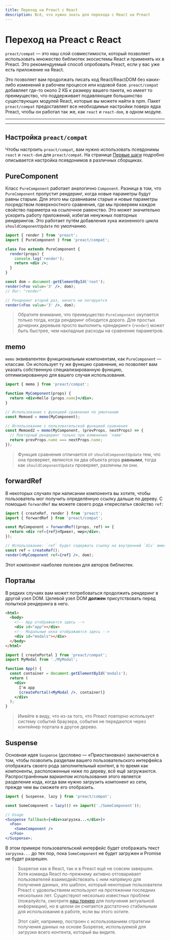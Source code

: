 ```yaml
---
title: Переход на Preact с React
description: Всё, что нужно знать для перехода с React на Preact
---
```


# Переход на Preact с React

`preact/compat` — это наш слой совместимости, который позволяет использовать множество библиотек экосистемы React и применять их в Preact. Это рекомендуемый способ опробовать Preact, если у вас уже есть приложение на React.

Это позволяет вам продолжать писать код React/ReactDOM без каких-либо изменений в рабочем процессе или кодовой базе. `preact/compat` добавляет где-то около 2 КБ к размеру вашего пакета, но имеет то преимущество, что поддерживает подавляющее большинство существующих модулей React, которые вы можете найти в npm. Пакет `preact/compat` предоставляет все необходимые настройки поверх ядра Preact, чтобы он работал так же, как `react` и `react-dom`, в одном модуле.

---

<toc></toc>

---

## Настройка `preact/compat`

Чтобы настроить `preact/compat`, вам нужно использовать псевдонимы `react` и `react-dom` для `preact/compat`. На странице [Первые шаги](/guide/v10/getting-started#псевдонимы-react-для-preact) подробно описывается настройка псевдонимов в различных сборщиках.

## PureComponent

Класс `PureComponent` работает аналогично `Component`. Разница в том, что `PureComponent` пропустит рендеринг, когда новые параметры будут равны старым. Для этого мы сравниваем старые и новые параметры посредством поверхностного сравнения, где мы проверяем каждое свойство параметра на ссылочное равенство. Это может значительно ускорить работу приложений, избегая ненужных повторных рендерингов. Это работает путём добавления хука жизненного цикла `shouldComponentUpdate` по умолчанию.

```jsx
import { render } from 'preact';
import { PureComponent } from 'preact/compat';

class Foo extends PureComponent {
  render(props) {
    console.log('render');
    return <div />;
  }
}

const dom = document.getElementById('root');
render(<Foo value='3' />, dom);
// Лог: "render"

// Рендеринг второй раз, ничего не логируется
render(<Foo value='3' />, dom);
```

> Обратите внимание, что преимущество `PureComponent` окупается только тогда, когда рендеринг обходится дорого. Для простых дочерних деревьев просто выполнить «рендеринг» (`render`) может быть быстрее, чем накладные расходы на сравнение параметров.

## memo

`memo` эквивалентен функциональным компонентам, как `PureComponent` — классам. Он использует ту же функцию сравнения, но позволяет вам указать собственную специализированную функцию, оптимизированную для вашего случая использования.

```jsx
import { memo } from 'preact/compat';

function MyComponent(props) {
  return <div>Hello {props.name}</div>;
}

// Использование с функцией сравнения по умолчанию
const Memoed = memo(MyComponent);

// Использование с пользовательской функцией сравнения
const Memoed2 = memo(MyComponent, (prevProps, nextProps) => {
  // Повторный рендеринг только при изменении `name'
  return prevProps.name === nextProps.name;
});
```

> Функция сравнения отличается от `shouldComponentUpdate` тем, что она проверяет, являются ли два объекта props **равными**, тогда как `shouldComponentUpdate` проверяет, различны ли они.

## forwardRef

В некоторых случаях при написании компонента вы хотите, чтобы пользователь мог получить определённую ссылку дальше по дереву. С помощью `forwardRef` вы можете своего рода «переслать» свойство `ref`:

```jsx
import { createRef, render } from 'preact';
import { forwardRef } from 'preact/compat';

const MyComponent = forwardRef((props, ref) => {
  return <div ref={ref}>Привет, мир</div>;
});

// Использование: `ref` будет содержать ссылку на внутренний `div` вместо `MyComponent`
const ref = createRef();
render(<MyComponent ref={ref} />, dom);
```

Этот компонент наиболее полезен для авторов библиотек.

## Порталы

В редких случаях вам может потребоваться продолжить рендеринг в другой узел DOM. Целевой узел DOM **должен** присутствовать перед попыткой рендеринга в него.

```html
<html>
  <body>
    <!-- App отображается здесь -->
    <div id="app"></div>
    <!-- Модальные окна отображаются здесь -->
    <div id="modals"></div>
  </body>
</html>
```

```jsx
import { createPortal } from 'preact/compat';
import MyModal from './MyModal';

function App() {
  const container = document.getElementById('modals');
  return (
    <div>
      I'm app
      {createPortal(<MyModal />, container)}
    </div>
  );
}
```

> Имейте в виду, что из-за того, что Preact повторно использует систему событий браузера, события не передаются через контейнер портала в другое дерево.

## Suspense

Основная идея `Suspense` (дословно — «Приостановка») заключается в том, чтобы позволить разделам вашего пользовательского интерфейса отображать своего рода заполнительный контент, в то время как компоненты, расположенные ниже по дереву, всё ещё загружаются. Распространённым вариантом использования этого является разделение кода, когда вам нужно загрузить компонент из сети, прежде чем вы сможете его отобразить.

```jsx
import { Suspense, lazy } from 'preact/compat';

const SomeComponent = lazy(() => import('./SomeComponent'));

// Usage
<Suspense fallback={<div>загрузка...</div>}>
  <Foo>
    <SomeComponent />
  </Foo>
</Suspense>;
```

В этом примере пользовательский интерфейс будет отображать текст `загрузка...` до тех пор, пока `SomeComponent` не будет загружен и Promise не будет разрешен.

> Suspense как в React, так и в Preact ещё не совсем завершен. Хотя команда React по-прежнему активно отговаривает пользователей взаимодействовать с ним напрямую для получения данных, это шаблон, который некоторые пользователи Preact с удовольствием используют на протяжении последних нескольких лет. Существуют несколько известных проблем (пожалуйста, смотрите [наш трекер](https://github.com/preactjs/preact/issues?q=is%3Aissue+is%3Aopen+suspense) для получения актуальной информации), но в целом он считается достаточно стабильным для использования в работе, если вы этого хотите.
>
> Этот сайт, например, построен с использованием стратегии получения данных на основе Suspense, используемой для загрузки всего контента, который вы видите.
